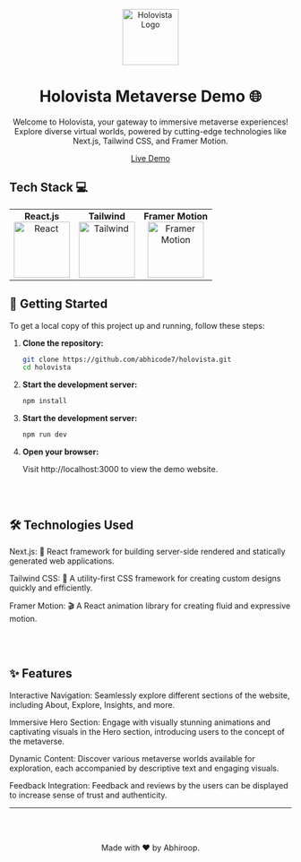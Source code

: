 <p align="center">
  <a href="https://holovista.vercel.app" target="_blank" rel="noopener noreferrer">
    <img src="https://holovista.vercel.app/cover2.png" alt="Holovista Logo" height="100" />
  </a>
</p>

<h1 align="center">Holovista Metaverse Demo 🌐</h1>

<p align="center">
  Welcome to Holovista, your gateway to immersive metaverse experiences! Explore diverse virtual worlds, powered by cutting-edge technologies like Next.js, Tailwind CSS, and Framer Motion.
</p>

<p align="center">
  <a href="https://holovista.vercel.app" target="_blank" rel="noopener noreferrer">Live Demo</a> 
</p>

## Tech Stack 💻
<table>
  <tr>
    <td align="center">
      <strong>React.js</strong><br>
      <img width="100" alt="React" src="https://cdn.iconscout.com/icon/free/png-256/free-react-1-282599.png">
    </td>
    <td align="center">
      <strong>Tailwind</strong><br>
      <img width="100" alt="Tailwind" src="https://encrypted-tbn0.gstatic.com/images?q=tbn:ANd9GcTeKPw4CK4jcH7udsFHZdiB3iIOuI3fUCsxUZosXy4Y1yd25NA-dzCBPrSDIhg1BwObl3w&usqp=CAU">
    </td>
    <td align="center">
      <strong>Framer Motion</strong><br>
      <img width="100" alt="Framer Motion" src="https://cdn.worldvectorlogo.com/logos/framer-motion.svg">
    </td>
  </tr>
</table>




## 🚀 Getting Started

To get a local copy of this project up and running, follow these steps:

1. **Clone the repository:**

   ```bash
   git clone https://github.com/abhicode7/holovista.git
   cd holovista

2.  **Start the development server:**

     ```bash
    npm install

3.  **Start the development server:**

     ```bash
    npm run dev

4.  **Open your browser:**

    Visit http://localhost:3000 to view the demo website.


<br><br> 

## 🛠️ Technologies Used

Next.js: 🚀 React framework for building server-side rendered and statically generated web applications.

Tailwind CSS: 🎨 A utility-first CSS framework for creating custom designs quickly and efficiently.

Framer Motion: 🎬 A React animation library for creating fluid and expressive motion.


<br><br> 

## ✨ Features

Interactive Navigation: Seamlessly explore different sections of the website, including About, Explore, Insights, and more.

Immersive Hero Section: Engage with visually stunning animations and captivating visuals in the Hero section, introducing users to the concept of the metaverse.

Dynamic Content: Discover various metaverse worlds available for exploration, each accompanied by descriptive text and engaging visuals.

Feedback Integration: Feedback and reviews by the users can be displayed to increase sense of trust and authenticity.

---
<br><br> 
<p align="center">
  Made with ❤️ by Abhiroop.
</p>

